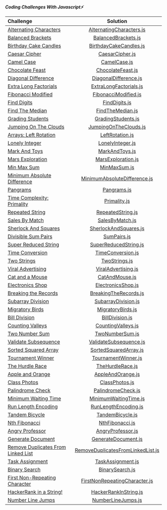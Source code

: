 ***Coding Challenges With Javascript⚡️***

| Challenge                                                                                                            |                                                                                                    Solution                                                                                                    | 
|:---------------------------------------------------------------------------------------------------------------------|:--------------------------------------------------------------------------------------------------------------------------------------------------------------------------------------------------------------:| 
| [Alternating Characters](https://www.hackerrank.com/challenges/alternating-characters/problem?h_r=internal-search)   |                                                [AlternatingCharacters.js](https://github.com/esrasen9/algo-challenges-js/blob/master/AlternatingCharacters.js)                                                 |
| [Balanced Brackets](https://www.hackerrank.com/challenges/balanced-brackets/problem?h_r=internal-search)             |                                                     [BalancedBrackets.js](https://github.com/esrasen9/algo-challenges-js/blob/master/BalancedBrackets.js)                                                      | 
| [Birthday Cake Candles](https://www.hackerrank.com/challenges/birthday-cake-candles/problem?h_r=internal-search)     |                                                  [BirthdayCakeCandles.js](https://github.com/esrasen9/algo-challenges-js/blob/master/BirthdayCakeCandles.js)                                                   |
| [Caesar Cipher](https://www.hackerrank.com/challenges/caesar-cipher-1/problem)                                       |                                                         [CaesarCipher.js](https://github.com/esrasen9/algo-challenges-js/blob/master/CaesarCipher.js)                                                          |
| [Camel Case](https://www.hackerrank.com/challenges/camelcase/problem)                                                |                                                            [CamelCase.js](https://github.com/esrasen9/algo-challenges-js/blob/master/CamelCase.js)                                                             |
| [Chocolate Feast](https://www.hackerrank.com/challenges/chocolate-feast/problem)                                     |                                                       [ChocolateFeast.js](https://github.com/esrasen9/algo-challenges-js/blob/master/ChocolateFeast.js)                                                        |
| [Diagonal Difference](https://www.hackerrank.com/challenges/diagonal-difference/problem)                             |                                                   [DiagonalDifference.js](https://github.com/esrasen9/algo-challenges-js/blob/master/DiagonalDifference.js)                                                    |
| [Extra Long Factorials](https://www.hackerrank.com/challenges/extra-long-factorials/problem)                         |                                                  [ExtraLongFactorials.js](https://github.com/esrasen9/algo-challenges-js/blob/master/ExtraLongFactorials.js)                                                   |
| [Fibonacci Modified](https://www.hackerrank.com/challenges/fibonacci-modified/problem)                               |                                                    [FibonacciModified.js](https://github.com/esrasen9/algo-challenges-js/blob/master/FibonacciModified.js)                                                     |
| [Find Digits](https://www.hackerrank.com/challenges/find-digits/problem)                                             |                                                           [FindDigits.js](https://github.com/esrasen9/algo-challenges-js/blob/master/FindDigits.js)                                                            |
| [Find The Median](https://www.hackerrank.com/challenges/find-the-median/problem)                                     |                                                        [FindTheMedian.js](https://github.com/esrasen9/algo-challenges-js/blob/master/FindTheMedian.js)                                                         |
| [Grading Students](https://www.hackerrank.com/challenges/three-month-preparation-kit-grading/problem)                |                                                      [GradingStudents.js](https://github.com/esrasen9/algo-challenges-js/blob/master/GradingStudents.js)                                                       |
| [Jumping On The Clouds](https://www.hackerrank.com/challenges/jumping-on-the-clouds/problem)                         |                                                   [JumpingOnTheClouds.js](https://github.com/esrasen9/algo-challenges-js/blob/master/JumpingOnTheClouds.js)                                                    |
| [Arrays: Left Rotation](https://www.hackerrank.com/challenges/ctci-array-left-rotation/problem)                      |                                                         [LeftRotation.js](https://github.com/esrasen9/algo-challenges-js/blob/master/LeftRotation.js)                                                          |
| [Lonely Integer](https://www.hackerrank.com/challenges/ctci-lonely-integer/problem)                                  |                                                        [LonelyInteger.js](https://github.com/esrasen9/algo-challenges-js/blob/master/LonelyInteger.js)                                                         |
| [Mark And Toys](https://www.hackerrank.com/challenges/mark-and-toys/problem)                                         |                                                          [MarkAndToys.js](https://github.com/esrasen9/algo-challenges-js/blob/master/MarkAndToys.js)                                                           |
| [Mars Exploration](https://www.hackerrank.com/challenges/mars-exploration/problem)                                   |                                                      [MarsExploration.js](https://github.com/esrasen9/algo-challenges-js/blob/master/MarsExploration.js)                                                       |
| [Min Max Sum](https://www.hackerrank.com/challenges/mini-max-sum/problem)                                            |                                                            [MinMaxSum.js](https://github.com/esrasen9/algo-challenges-js/blob/master/MinMaxSum.js)                                                             |
| [Minimum Absolute Difference](https://www.hackerrank.com/challenges/minimum-absolute-difference-in-an-array/problem) |                                            [MinimumAbsoluteDifference.js](https://github.com/esrasen9/algo-challenges-js/blob/master/MinimumAbsoluteDifference.js)                                             |
| [Pangrams](https://www.hackerrank.com/challenges/pangrams/problem)                                                   |                                                             [Pangrams.js](https://github.com/esrasen9/algo-challenges-js/blob/master/Pangrams.js)                                                              |
| [Time Complexity: Primality](https://www.hackerrank.com/challenges/ctci-big-o/problem)                               |                                                            [Primality.js](https://github.com/esrasen9/algo-challenges-js/blob/master/Primality.js)                                                             |
| [Repeated String](https://www.hackerrank.com/challenges/repeated-string/problem)                                     |                                                       [RepeatedString.js](https://github.com/esrasen9/algo-challenges-js/blob/master/RepeatedString.js)                                                        |
| [Sales By Match](https://www.hackerrank.com/challenges/sock-merchant/problem)                                        |                                                         [SalesByMatch.js](https://github.com/esrasen9/algo-challenges-js/blob/master/SalesByMatch.js)                                                          |
| [Sherlock And Squares](https://www.hackerrank.com/challenges/sherlock-and-squares/problem)                           |                                                   [SherlockAndSquares.js](https://github.com/esrasen9/algo-challenges-js/blob/master/SherlockAndSquares.js)                                                    |
| [Divisible Sum Pairs](https://www.hackerrank.com/challenges/divisible-sum-pairs/problem)                             |                                                             [SumPairs.js](https://github.com/esrasen9/algo-challenges-js/blob/master/SumPairs.js)                                                              |
| [Super Reduced String](https://www.hackerrank.com/challenges/reduced-string/problem)                                 |                                                   [SuperReducedString.js](https://github.com/esrasen9/algo-challenges-js/blob/master/SuperReducedString.js)                                                    |
| [Time Conversion](https://www.hackerrank.com/challenges/time-conversion/problem)                                     |                                                       [TimeConversion.js](https://github.com/esrasen9/algo-challenges-js/blob/master/TimeConversion.js)                                                        |
| [Two Strings](https://www.hackerrank.com/challenges/two-strings/problem)                                             |                                                           [TwoStrings.js](https://github.com/esrasen9/algo-challenges-js/blob/master/TwoStrings.js)                                                            |
| [Viral Advertising](https://www.hackerrank.com/challenges/strange-advertising/problem)                               |                                                     [ViralAdvertising.js](https://github.com/esrasen9/algo-challenges-js/blob/master/ViralAdvertising.js)                                                      |
| [Cat and a Mouse](https://www.hackerrank.com/challenges/cats-and-a-mouse/problem)                                    |                                                          [CatAndMouse.js](https://github.com/esrasen9/algo-challenges-js/blob/master/CatAndMouse.js)                                                           |
| [Electronics Shop](https://www.hackerrank.com/challenges/electronics-shop/problem)                                   |                                                      [ElectronicsShop.js](https://github.com/esrasen9/algo-challenges-js/blob/master/ElectronicsShop.js)                                                       |
| [Breaking the Records](https://www.hackerrank.com/challenges/breaking-best-and-worst-records/problem)                |                                                   [BreakingTheRecords.js](https://github.com/esrasen9/algo-challenges-js/blob/master/BreakingTheRecords.js)                                                    |
| [Subarray Division](https://www.hackerrank.com/challenges/the-birthday-bar/problem)                                  |                                                     [SubarrayDivision.js](https://github.com/esrasen9/algo-challenges-js/blob/master/SubarrayDivision.js)                                                      |
| [Migratory Birds](https://www.hackerrank.com/challenges/migratory-birds/problem)                                     |                                                       [MigratoryBirds.js](https://github.com/esrasen9/algo-challenges-js/blob/master/MigratoryBirds.js)                                                        |
| [Bill Division](https://www.hackerrank.com/challenges/bon-appetit/problem)                                           |                                                         [BillDivision.js](https://github.com/esrasen9/algo-challenges-js/blob/master/BillDivision.js)                                                          |
| [Counting Valleys](https://www.hackerrank.com/challenges/counting-valleys/problem)                                   |                                                      [CountingValleys.js](https://github.com/esrasen9/algo-challenges-js/blob/master/CountingValleys.js)                                                       |
| [Two Number Sum](https://www.algoexpert.io/questions/Two%20Number%20Sum)                                             |                                                         [TwoNumberSum.js](https://github.com/esrasen9/algo-challenges-js/blob/master/TwoNumberSum.js)                                                          |
| [Validate Subsequence](https://www.algoexpert.io/questions/Validate%20Subsequence)                                   |                                                  [ValidateSubsequence.js](https://github.com/esrasen9/algo-challenges-js/blob/master/ValidateSubsequence.js)                                                   |
| [Sorted Squared Array](https://www.algoexpert.io/questions/Sorted%20Squared%20Array)                                 |                                                   [SortedSquaredArray.js](https://github.com/esrasen9/algo-challenges-js/blob/master/SortedSquaredArray.js)                                                    |
| [Tournament Winner](https://www.algoexpert.io/questions/Tournament%20Winner)                                         |                                                     [TournamentWinner.js](https://github.com/esrasen9/algo-challenges-js/blob/master/TournamentWinner.js)                                                      |
| [The Hurdle Race](https://www.hackerrank.com/challenges/the-hurdle-race/problem)                                     |                                                        [TheHurdleRace.js](https://github.com/esrasen9/algo-challenges-js/blob/master/TheHurdleRace.js)                                                         |
| [Apple and Orange](https://www.hackerrank.com/challenges/apple-and-orange/problem)                                   |                                                       [AppleAndOrange.js](https://github.com/esrasen9/algo-challenges-js/blob/master/AppleAndOrange.js)                                                        |
| [Class Photos](https://www.algoexpert.io/questions/Class%20Photos)                                                   |                                                          [ClassPhotos.js](https://github.com/esrasen9/algo-challenges-js/blob/master/ClassPhotos.js)                                                           | 
| [Palindrome Check](https://www.algoexpert.io/questions/Palindrome%20Check)                                           |                                                      [PalindromeCheck.js](https://github.com/esrasen9/algo-challenges-js/blob/master/PalindromeCheck.js)                                                       |
| [Minimum Waiting Time](https://www.algoexpert.io/questions/Minimum%20Waiting%20Time)                                 |                                                   [MinimumWaitingTime.js](https://github.com/esrasen9/algo-challenges-js/blob/master/MinimumWaitingTime.js)                                                    |
| [Run Length Encoding](https://www.algoexpert.io/questions/Run-Length%20Encoding)                                     |                                                    [RunLengthEncoding.js](https://github.com/esrasen9/algo-challenges-js/blob/master/RunLengthEncoding.js)                                                     |
| [Tandem Bicycle](https://www.algoexpert.io/questions/Tandem%20Bicycle)                                               |                                                        [TandemBicycle.js](https://github.com/esrasen9/algo-challenges-js/blob/master/TandemBicycle.js)                                                         |
| [Nth Fibonacci](https://www.algoexpert.io/questions/Nth%20Fibonacci)                                                 |                                                         [NthFibonacci.js](https://github.com/esrasen9/algo-challenges-js/blob/master/NthFibonacci.js)                                                          |
| [Angry Professor](https://www.hackerrank.com/challenges/angry-professor/problem)                                     |                                                       [AngryProfessor.js](https://github.com/esrasen9/algo-challenges-js/blob/master/AngryProfessor.js)                                                        |
| [Generate Document](https://www.algoexpert.io/questions/Generate%20Document)                                         |                                                     [GenerateDocument.js](https://github.com/esrasen9/algo-challenges-js/blob/master/GenerateDocument.js)                                                      |
| [Remove Duplicates From Linked List](https://www.algoexpert.io/questions/Remove%20Duplicates%20From%20Linked%20List) |                                       [RemoveDuplicatesFromLinkedList.js](https://github.com/esrasen9/algo-challenges-js/blob/master/RemoveDuplicatesFromLinkedList.js)                                        | 
| [Task Assignment](https://www.algoexpert.io/questions/Task%20Assignment)                                             |                                                       [TaskAssignment.js](https://github.com/esrasen9/algo-challenges-js/blob/master/TaskAssignment.js)                                                        |
| [Binary Search](https://www.algoexpert.io/questions/Binary%20Search)                                                 |                                                         [BinarySearch.js](https://github.com/esrasen9/algo-challenges-js/blob/master/BinarySearch.js)                                                          
| [First Non-Repeating Character](https://www.algoexpert.io/questions/First%20Non-Repeating%20Character)               |                                           [FirstNonRepeatingCharacter.js](https://github.com/esrasen9/algo-challenges-js/blob/master/FirstNonRepeatingCharacter.js)                                            |
| [HackerRank in a String!](https://www.hackerrank.com/challenges/hackerrank-in-a-string/problem?isFullScreen=false)   |                                                   [HackerRankInString.js](https://github.com/esrasen9/algo-challenges-js/blob/master/HackerRankInString.js)                                                    |
| [Number Line Jumps](https://www.hackerrank.com/challenges/kangaroo/problem) |                                                      [NumberLineJumps.js](https://github.com/esrasen9/algo-challenges-js/blob/master/NumberLineJumps.js)                                                       |